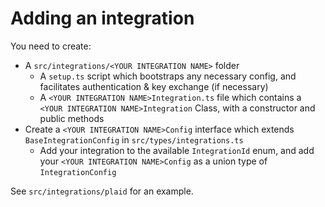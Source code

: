 # Adding an integration

You need to create:

* A `src/integrations/<YOUR INTEGRATION NAME>` folder
    * A `setup.ts` script which bootstraps any necessary config, and facilitates authentication & key exchange (if necessary)
    * A `<YOUR INTEGRATION NAME>Integration.ts` file which contains a `<YOUR INTEGRATION NAME>Integration` Class, with a constructor and public methods
* Create a `<YOUR INTEGRATION NAME>Config` interface which extends `BaseIntegrationConfig` in `src/types/integrations.ts`
  * Add your integration to the available `IntegrationId` enum, and add your `<YOUR INTEGRATION NAME>Config` as a union type of `IntegrationConfig`

See `src/integrations/plaid` for an example.
